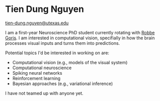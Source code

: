 # Tien Dung Nguyen

tien-dung.nguyen@utexas.edu

I am a first-year Neuroscience PhD student currently rotating with [Robbe Goris](https://gorislab.github.io). I am interested in computational vision, specifially in how the brain processes visual inputs and turns them into predictions. 

Potential topics I'd be interested in working on are:
- Computational vision (e.g., models of the visual system) 
- Computational neuroscience 
- Spiking neural networks
- Reinforcement learning 
- Bayesian approaches (e.g., variational inference)

I have not teamed up with anyone yet.